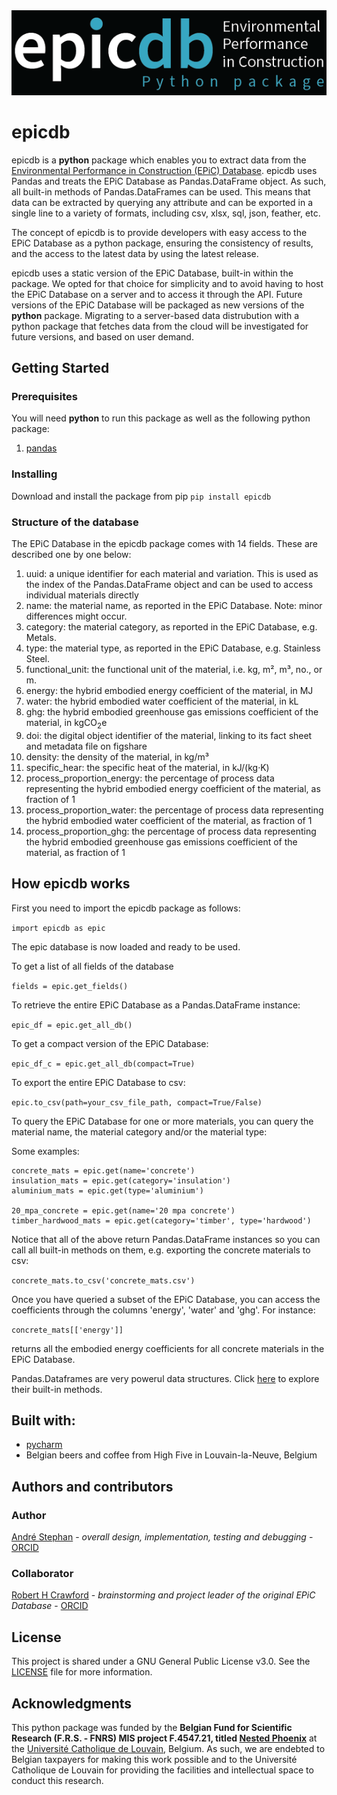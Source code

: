 <img src="https://github.com/hybridlca/epicdb/blob/main/epicdb_banner.png" alt="drawing" width="546"/>

# epicdb

epicdb is a __python__ package which enables you to extract data from the [Environmental Performance in Construction (EPiC) Database](http://epicdatabase.com.au). epicdb uses Pandas and treats the EPiC Database as Pandas.DataFrame object. As such, all built-in methods of Pandas.DataFrames can be used. This means that data can be extracted by querying any attribute and can be exported in a single line to a variety of formats, including csv, xlsx, sql, json, feather, etc.

The concept of epicdb is to provide developers with easy access to the EPiC Database as a python package, ensuring the consistency of results, and the access to the latest data by using the latest release.

epicdb uses a static version of the EPiC Database, built-in within the package. We opted for that choice for simplicity and to avoid having to host the EPiC Database on a server and to access it through the API. Future versions of the EPiC Database will be packaged as new versions of the __python__ package. Migrating to a server-based data distrubution with a python package that fetches data from the cloud will be investigated for future versions, and based on user demand.

## Getting Started

### Prerequisites

You will need __python__ to run this package as well as the following python package:
1. [pandas](https://pandas.pydata.org/)

### Installing
Download and install the package from pip
```pip install epicdb```

### Structure of the database

The EPiC Database in the epicdb package comes with 14 fields. These are described one by one below:

1. uuid: a unique identifier for each material and variation. This is used as the index of the Pandas.DataFrame object and can be used to access individual materials directly
2. name: the material name, as reported in the EPiC Database. Note: minor differences might occur.
3. category: the material category, as reported in the EPiC Database, e.g. Metals.
4. type: the material type, as reported in the EPiC Database, e.g. Stainless Steel.
5. functional_unit: the functional unit of the material, i.e. kg, m², m³, no., or m.
6. energy: the hybrid embodied energy coefficient of the material, in MJ
7. water: the hybrid embodied water coefficient of the material, in kL
8. ghg: the hybrid embodied greenhouse gas emissions coefficient of the material, in kgCO<sub>2</sub>e
9. doi: the digital object identifier of the material, linking to its fact sheet and metadata file on figshare
10. density: the density of the material, in kg/m³
11. specific_hear: the specific heat of the material, in kJ/(kg·K)
12. process_proportion_energy: the percentage of process data representing the hybrid embodied energy coefficient of the material, as fraction of 1
13. process_proportion_water: the percentage of process data representing the hybrid embodied water coefficient of the material, as fraction of 1
14. process_proportion_ghg: the percentage of process data representing the hybrid embodied greenhouse gas emissions coefficient of the material, as fraction of 1


## How epicdb works

First you need to import the epicdb package as follows:

```import epicdb as epic```

The epic database is now loaded and ready to be used.

To get a list of all fields of the database

```fields = epic.get_fields()```

To retrieve the entire EPiC Database as a Pandas.DataFrame instance:

```epic_df = epic.get_all_db()```

To get a compact version of the EPiC Database:

```epic_df_c = epic.get_all_db(compact=True)```

To export the entire EPiC Database to csv:

```epic.to_csv(path=your_csv_file_path, compact=True/False)```

To query the EPiC Database for one or more materials, you can query the material name, the material category and/or the material type:

Some examples:

```
concrete_mats = epic.get(name='concrete')
insulation_mats = epic.get(category='insulation')
aluminium_mats = epic.get(type='aluminium')

20_mpa_concrete = epic.get(name='20 mpa concrete')
timber_hardwood_mats = epic.get(category='timber', type='hardwood')

```

Notice that all of the above return Pandas.DataFrame instances so you can call all built-in methods on them, e.g. exporting the concrete materials to csv:

```concrete_mats.to_csv('concrete_mats.csv')```

Once you have queried a subset of the EPiC Database, you can access the coefficients through the columns 'energy', 'water' and 'ghg'. For instance:

```concrete_mats[['energy']]```

returns all the embodied energy coefficients for all concrete materials in the EPiC Database.

Pandas.Dataframes are very powerul data structures. Click [here](https://pandas.pydata.org/docs/reference/api/pandas.DataFrame.html) to explore their built-in methods.


## Built with:

+ [pycharm](https://www.jetbrains.com/pycharm/)
+ Belgian beers and coffee from High Five in Louvain-la-Neuve, Belgium

## Authors and contributors

### Author
[André Stephan](https://github.com/andrestephan1) - _overall design, implementation, testing and debugging_ - [ORCID](https://orcid.org/0000-0001-9538-3830)

### Collaborator
[Robert H Crawford](https://github.com/rhcr) - _brainstorming and project leader of the original EPiC Database_ - [ORCID](https://orcid.org/0000-0002-0189-3221)

## License
This project is shared under a GNU General Public License v3.0. See the [LICENSE](https://github.com/hybridlca/epicdb/blob/main/LICENSE) file for more information.

## Acknowledgments

This python package was funded by the __Belgian Fund for Scientific Research (F.R.S. - FNRS) MIS project F.4547.21, titled [Nested Phoenix](http://nestedphoenix.com)__ at the [Université Catholique de Louvain](https://uclouvain.be/), Belgium. As such, we are endebted to Belgian taxpayers for making this work possible and to the Université Catholique de Louvain for providing the facilities and intellectual space to conduct this research.
